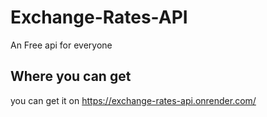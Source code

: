 # Exchange-Rates-API
An Free api for everyone 

## Where you can get
you can get it on https://exchange-rates-api.onrender.com/
